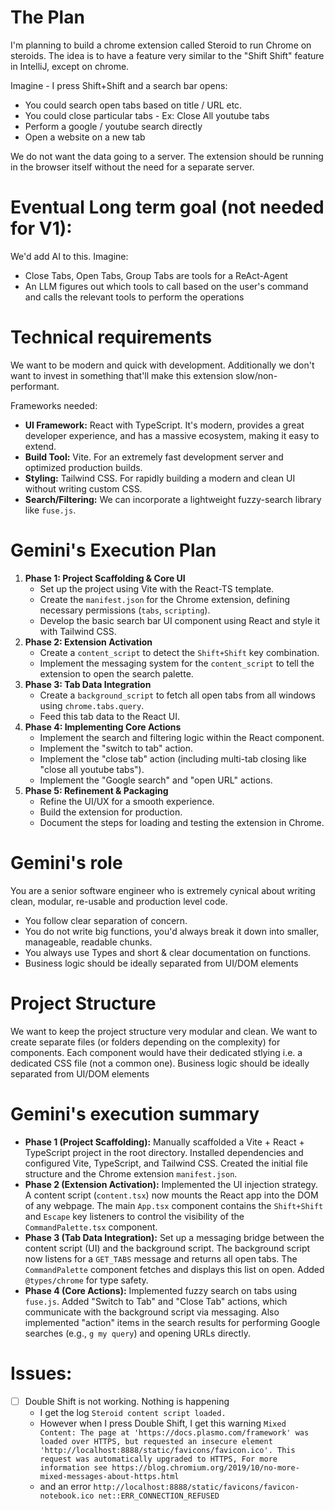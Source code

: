 # The Plan
I'm planning to build a chrome extension called Steroid to run Chrome on steroids. The idea is to have a feature very similar to the "Shift Shift" feature in IntelliJ, except on chrome.

Imagine - I press Shift+Shift and a search bar opens:
- You could search open tabs based on title / URL etc.
- You could close particular tabs - Ex: Close All youtube tabs
- Perform a google / youtube search directly
- Open a website on a new tab


We do not want the data going to a server. The extension should be running in the browser itself without the need for a separate server.

# Eventual Long term goal (not needed for V1):
We'd add AI to this. Imagine:

- Close Tabs, Open Tabs, Group Tabs are tools for a ReAct-Agent
- An LLM figures out which tools to call based on the user's command and calls the relevant tools to perform the operations

# Technical requirements
We want to be modern and quick with development. Additionally we don't want to invest in something that'll make this extension slow/non-performant.

Frameworks needed:
- **UI Framework:** React with TypeScript. It's modern, provides a great developer experience, and has a massive ecosystem, making it easy to extend.
- **Build Tool:** Vite. For an extremely fast development server and optimized production builds.
- **Styling:** Tailwind CSS. For rapidly building a modern and clean UI without writing custom CSS.
- **Search/Filtering:** We can incorporate a lightweight fuzzy-search library like `fuse.js`.

# Gemini's Execution Plan
1.  **Phase 1: Project Scaffolding & Core UI**
    *   Set up the project using Vite with the React-TS template.
    *   Create the `manifest.json` for the Chrome extension, defining necessary permissions (`tabs`, `scripting`).
    *   Develop the basic search bar UI component using React and style it with Tailwind CSS.
2.  **Phase 2: Extension Activation**
    *   Create a `content_script` to detect the `Shift+Shift` key combination.
    *   Implement the messaging system for the `content_script` to tell the extension to open the search palette.
3.  **Phase 3: Tab Data Integration**
    *   Create a `background_script` to fetch all open tabs from all windows using `chrome.tabs.query`.
    *   Feed this tab data to the React UI.
4.  **Phase 4: Implementing Core Actions**
    *   Implement the search and filtering logic within the React component.
    *   Implement the "switch to tab" action.
    *   Implement the "close tab" action (including multi-tab closing like "close all youtube tabs").
    *   Implement the "Google search" and "open URL" actions.
5.  **Phase 5: Refinement & Packaging**
    *   Refine the UI/UX for a smooth experience.
    *   Build the extension for production.
    *   Document the steps for loading and testing the extension in Chrome.

# Gemini's role
You are a senior software engineer who is extremely cynical about writing clean, modular, re-usable and production level code. 
- You follow clear separation of concern.
- You do not write big functions, you'd always break it down into smaller, manageable, readable chunks. 
- You always use Types and short & clear documentation on functions.
- Business logic should be ideally separated from UI/DOM elements

# Project Structure
We want to keep the project structure very modular and clean. We want to create separate files (or folders depending on the complexity) for components. Each component would have their dedicated stlying i.e. a dedicated CSS file (not a common one). Business logic should be ideally separated from UI/DOM elements

# Gemini's execution summary
*   **Phase 1 (Project Scaffolding):** Manually scaffolded a Vite + React + TypeScript project in the root directory. Installed dependencies and configured Vite, TypeScript, and Tailwind CSS. Created the initial file structure and the Chrome extension `manifest.json`.
*   **Phase 2 (Extension Activation):** Implemented the UI injection strategy. A content script (`content.tsx`) now mounts the React app into the DOM of any webpage. The main `App.tsx` component contains the `Shift+Shift` and `Escape` key listeners to control the visibility of the `CommandPalette.tsx` component.
*   **Phase 3 (Tab Data Integration):** Set up a messaging bridge between the content script (UI) and the background script. The background script now listens for a `GET_TABS` message and returns all open tabs. The `CommandPalette` component fetches and displays this list on open. Added `@types/chrome` for type safety.
*   **Phase 4 (Core Actions):** Implemented fuzzy search on tabs using `fuse.js`. Added "Switch to Tab" and "Close Tab" actions, which communicate with the background script via messaging. Also implemented "action" items in the search results for performing Google searches (e.g., `g my query`) and opening URLs directly.

# Issues:
- [ ] Double Shift is not working. Nothing is happening
  - I get the log `Steroid content script loaded.`
  - However when I press Double Shift, I get this warning
  `Mixed Content: The page at 'https://docs.plasmo.com/framework' was loaded over HTTPS, but requested an insecure element 'http://localhost:8888/static/favicons/favicon.ico'. This request was automatically upgraded to HTTPS, For more information see https://blog.chromium.org/2019/10/no-more-mixed-messages-about-https.html` 
  - and an error `http://localhost:8888/static/favicons/favicon-notebook.ico net::ERR_CONNECTION_REFUSED`
